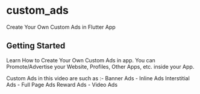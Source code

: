 # custom_ads

Create Your Own Custom Ads in Flutter App

## Getting Started

Learn How to Create Your Own Custom Ads in app. 
You can Promote/Advertise your Website, Profiles, Other Apps, etc. inside your App.

Custom Ads in this video are such as :-
Banner Ads - Inline Ads
Interstitial Ads - Full Page Ads
Reward Ads - Video Ads
